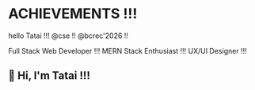 # ACHIEVEMENTS !!!
hello Tatai !!!
@cse !!
@bcrec'2026 !!
<!DOCTYPE html>

Full Stack Web Developer !!!
MERN Stack Enthusiast !!!
UX/UI Designer !!!

## 👋 Hi, I'm Tatai !!!
